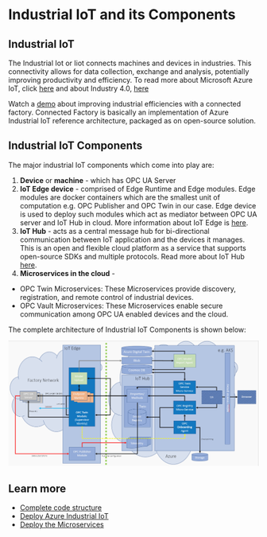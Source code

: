 # Industrial IoT and its Components

##  Industrial IoT

The Industrial Iot or Iiot connects machines and devices in industries. This connectivity allows for data collection, exchange and analysis, potentially  improving productivity and efficiency. To read more about Microsoft Azure IoT, click [here](https://azure.microsoft.com/en-us/overview/iot/) and about Industry 4.0, [here](https://azure.microsoft.com/en-us/overview/iot/industry/discrete-manufacturing/)

Watch a [demo](https://azure.microsoft.com/en-us/features/iot-accelerators/connected-factory/) about improving industrial efficiencies with a connected factory. Connected Factory is basically an implementation of Azure Industrial IoT reference architecture, packaged as on open-source solution.

##  Industrial IoT Components

The major industrial IoT components which come into play are:

1. **Device** or **machine** - which has OPC UA Server
2. **IoT Edge device** - comprised of Edge Runtime and Edge modules. Edge modules are docker containers which are the smallest unit of computation e.g. OPC Publisher and OPC Twin in our case. Edge device is used to deploy such modules which act as mediator between OPC UA server and IoT Hub in cloud. More information about IoT Edge is [here](https://docs.microsoft.com/en-us/azure/iot-edge/about-iot-edge).
3. **IoT Hub** - acts as a central message hub for bi-directional communication between IoT application and the devices it manages. This is an open and flexible cloud platform as a service that supports open-source SDKs and multiple protocols. Read more about IoT Hub [here](https://azure.microsoft.com/en-us/services/iot-hub/).
4. **Microservices in the cloud** - 
* OPC Twin Microservices: These Microservices provide discovery, registration, and remote control of industrial devices. 
* OPC Vault Microservices: These Microservices enable secure communication among OPC UA enabled devices and the cloud.  

The complete architecture of Industrial IoT Components is shown below:

![architecture](media/architecture.PNG)

## Learn more 

* [Complete code structure](docs/code-structure)
* [Deploy Azure Industrial IoT](docs/readme.md)
* [Deploy the Microservices](docs/howto-deploy-microservices.md)